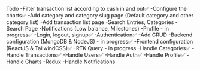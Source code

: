 Todo
-Filter transaction list according to cash in and out✅
-Configure the charts✅
-Add category and category slug page (Default category and other category list)
-Add transaction list page
-Search Entries, Categories
-Search Page
-Notifications (Low balance, Milestones)
-Profile - in progress✅
-Login, logout, signup✅
-Authentication✅
-Add CRUD
-Backend configuration (MongoDB & NodeJS) - in progress✅
-Frontend configuration (ReactJS & TailwindCSS)✅
-RTK Query - in progress
    -Handle Categories✅
    -Handle Transactions✅
    -Handle Users✅
    -Handle Auth✅
    -Handle Profile✅
    -Handle Charts
-Redux
    -Handle Notifications
